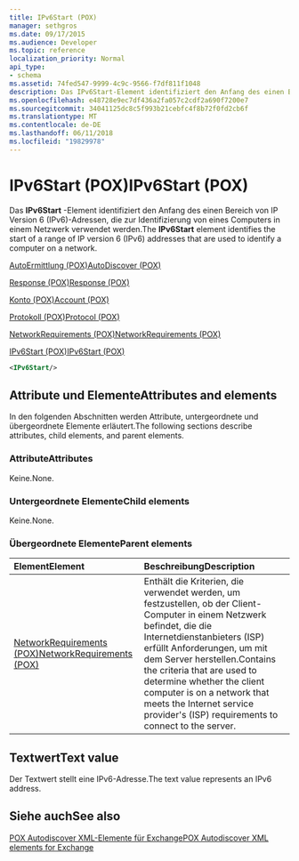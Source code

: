 ```yaml
---
title: IPv6Start (POX)
manager: sethgros
ms.date: 09/17/2015
ms.audience: Developer
ms.topic: reference
localization_priority: Normal
api_type:
- schema
ms.assetid: 74fed547-9999-4c9c-9566-f7df811f1048
description: Das IPv6Start-Element identifiziert den Anfang des einen Bereich von IP Version 6 (IPv6)-Adressen, die zur Identifizierung von eines Computers in einem Netzwerk verwendet werden.
ms.openlocfilehash: e48728e9ec7df436a2fa057c2cdf2a690f7200e7
ms.sourcegitcommit: 34041125dc8c5f993b21cebfc4f8b72f0fd2cb6f
ms.translationtype: MT
ms.contentlocale: de-DE
ms.lasthandoff: 06/11/2018
ms.locfileid: "19829978"
---
```

# <a name="ipv6start-pox"></a><span data-ttu-id="67888-103">IPv6Start (POX)</span><span class="sxs-lookup"><span data-stu-id="67888-103">IPv6Start (POX)</span></span>

<span data-ttu-id="67888-104">Das **IPv6Start** -Element identifiziert den Anfang des einen Bereich von IP Version 6 (IPv6)-Adressen, die zur Identifizierung von eines Computers in einem Netzwerk verwendet werden.</span><span class="sxs-lookup"><span data-stu-id="67888-104">The **IPv6Start** element identifies the start of a range of IP version 6 (IPv6) addresses that are used to identify a computer on a network.</span></span> 
  
[<span data-ttu-id="67888-105">AutoErmittlung (POX)</span><span class="sxs-lookup"><span data-stu-id="67888-105">AutoDiscover (POX)</span></span>](autodiscover-pox.md)
  
[<span data-ttu-id="67888-106">Response (POX)</span><span class="sxs-lookup"><span data-stu-id="67888-106">Response (POX)</span></span>](response-pox.md)
  
[<span data-ttu-id="67888-107">Konto (POX)</span><span class="sxs-lookup"><span data-stu-id="67888-107">Account (POX)</span></span>](account-pox.md)
  
[<span data-ttu-id="67888-108">Protokoll (POX)</span><span class="sxs-lookup"><span data-stu-id="67888-108">Protocol (POX)</span></span>](protocol-pox.md)
  
[<span data-ttu-id="67888-109">NetworkRequirements (POX)</span><span class="sxs-lookup"><span data-stu-id="67888-109">NetworkRequirements (POX)</span></span>](networkrequirements-pox.md)
  
[<span data-ttu-id="67888-110">IPv6Start (POX)</span><span class="sxs-lookup"><span data-stu-id="67888-110">IPv6Start (POX)</span></span>](ipv6start-pox.md)
  
```xml
<IPv6Start/>
```

## <a name="attributes-and-elements"></a><span data-ttu-id="67888-111">Attribute und Elemente</span><span class="sxs-lookup"><span data-stu-id="67888-111">Attributes and elements</span></span>

<span data-ttu-id="67888-112">In den folgenden Abschnitten werden Attribute, untergeordnete und übergeordnete Elemente erläutert.</span><span class="sxs-lookup"><span data-stu-id="67888-112">The following sections describe attributes, child elements, and parent elements.</span></span>
  
### <a name="attributes"></a><span data-ttu-id="67888-113">Attribute</span><span class="sxs-lookup"><span data-stu-id="67888-113">Attributes</span></span>

<span data-ttu-id="67888-114">Keine.</span><span class="sxs-lookup"><span data-stu-id="67888-114">None.</span></span>
  
### <a name="child-elements"></a><span data-ttu-id="67888-115">Untergeordnete Elemente</span><span class="sxs-lookup"><span data-stu-id="67888-115">Child elements</span></span>

<span data-ttu-id="67888-116">Keine.</span><span class="sxs-lookup"><span data-stu-id="67888-116">None.</span></span>
  
### <a name="parent-elements"></a><span data-ttu-id="67888-117">Übergeordnete Elemente</span><span class="sxs-lookup"><span data-stu-id="67888-117">Parent elements</span></span>

|<span data-ttu-id="67888-118">**Element**</span><span class="sxs-lookup"><span data-stu-id="67888-118">**Element**</span></span>|<span data-ttu-id="67888-119">**Beschreibung**</span><span class="sxs-lookup"><span data-stu-id="67888-119">**Description**</span></span>|
|:-----|:-----|
|[<span data-ttu-id="67888-120">NetworkRequirements (POX)</span><span class="sxs-lookup"><span data-stu-id="67888-120">NetworkRequirements (POX)</span></span>](networkrequirements-pox.md) <br/> |<span data-ttu-id="67888-121">Enthält die Kriterien, die verwendet werden, um festzustellen, ob der Client-Computer in einem Netzwerk befindet, die die Internetdienstanbieters (ISP) erfüllt Anforderungen, um mit dem Server herstellen.</span><span class="sxs-lookup"><span data-stu-id="67888-121">Contains the criteria that are used to determine whether the client computer is on a network that meets the Internet service provider's (ISP) requirements to connect to the server.</span></span>  <br/> |
   
## <a name="text-value"></a><span data-ttu-id="67888-122">Textwert</span><span class="sxs-lookup"><span data-stu-id="67888-122">Text value</span></span>

<span data-ttu-id="67888-123">Der Textwert stellt eine IPv6-Adresse.</span><span class="sxs-lookup"><span data-stu-id="67888-123">The text value represents an IPv6 address.</span></span>
  
## <a name="see-also"></a><span data-ttu-id="67888-124">Siehe auch</span><span class="sxs-lookup"><span data-stu-id="67888-124">See also</span></span>



[<span data-ttu-id="67888-125">POX Autodiscover XML-Elemente für Exchange</span><span class="sxs-lookup"><span data-stu-id="67888-125">POX Autodiscover XML elements for Exchange</span></span>](pox-autodiscover-xml-elements-for-exchange.md)

